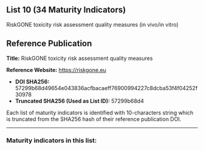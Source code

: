 ## List 10 (34 Maturity Indicators)

RiskGONE toxicity risk assessment quality measures (in vivo/in vitro)

## Reference Publication

**Title:** RiskGONE toxicity risk assessment quality measures

**Reference Website:** https://riskgone.eu

* **DOI SHA256:** 57299b68d49654e043836acfbacaeff76900994227c8dcba53f4f04252f30978
* **Truncated SHA256 (Used as List ID):** 57299b68d4

Each list of maturity indicators is identified with 10-characters string which is truncated from the SHA256 hash of their reference publication DOI.

--------------------

### Maturity indicators in this list:

